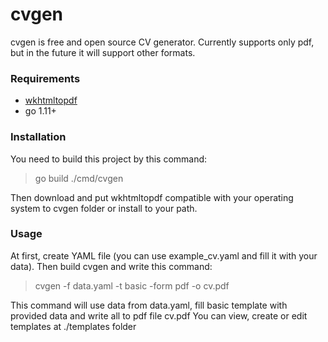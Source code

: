 # cvgen
cvgen is free and open source CV generator. 
Currently supports only pdf, but in the future it will support other formats.

### Requirements

* [wkhtmltopdf](https://github.com/wkhtmltopdf/wkhtmltopdf)
* go 1.11+

### Installation

You need to build this project by this command:
> go build ./cmd/cvgen

Then download and put wkhtmltopdf compatible with your operating system to cvgen folder or install to your path.

### Usage

At first, create YAML file (you can use example_cv.yaml and fill it with your data).
Then build cvgen and write this command:

> cvgen -f data.yaml -t basic -form pdf -o cv.pdf

This command will use data from data.yaml, fill basic template with provided data and write all to pdf file cv.pdf
You can view, create or edit templates at ./templates folder